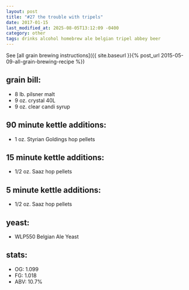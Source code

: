 ```yaml
---
layout: post
title: "#27 the trouble with tripels"
date: 2017-01-15
last_modified_at: 2025-08-05T13:12:09 -0400
category: other
tags: drinks alcohol homebrew ale belgian tripel abbey beer
---
```

See  [all grain brewing instructions]({{ site.baseurl }}{% post_url 2015-05-09-all-grain-brewing-recipe %})

## grain bill:
* 8 lb. pilsner malt
* 9 oz. crystal 40L
* 9 oz. clear candi syrup

## 90 minute kettle additions:
* 1 oz. Styrian Goldings hop pellets

## 15 minute kettle additions:
* 1/2 oz. Saaz hop pellets

## 5 minute kettle additions:
* 1/2 oz. Saaz hop pellets

## yeast:
* WLP550 Belgian Ale Yeast

## stats:
* OG: 1.099
* FG: 1.018
* ABV: 10.7%
